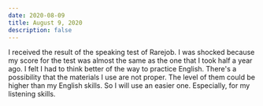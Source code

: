 ```yaml
---
date: 2020-08-09
title: August 9, 2020
description: false
---
```


I received the result of the speaking test of Rarejob. I was shocked because my score for the test was almost the same as the one that I took half a year ago.
I felt I had to think better of the way to practice English. There's a possibility that the materials I use are not proper. The level of them could be higher than my English skills.
So I will use an easier one. Especially, for my listening skills.
